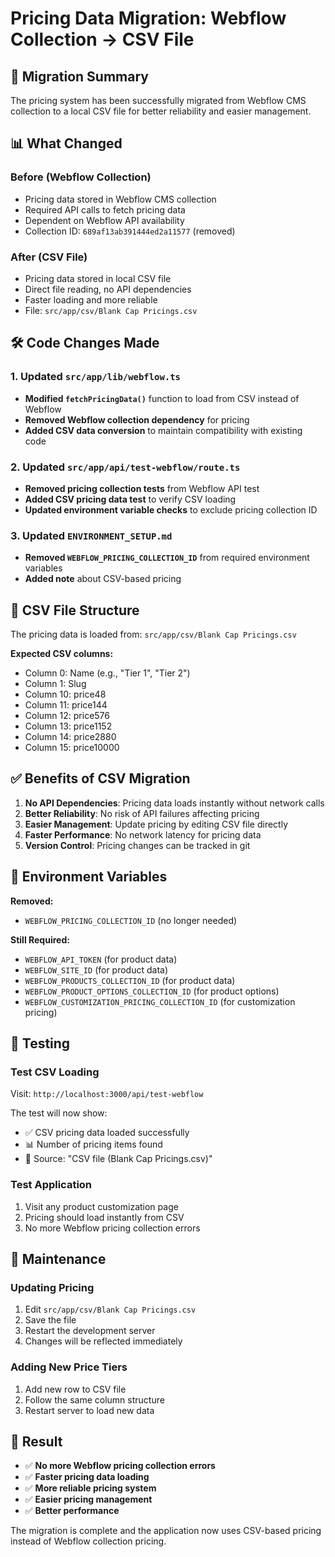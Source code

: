 # Pricing Data Migration: Webflow Collection → CSV File

## 🔄 **Migration Summary**

The pricing system has been successfully migrated from Webflow CMS collection to a local CSV file for better reliability and easier management.

## 📊 **What Changed**

### **Before (Webflow Collection)**
- Pricing data stored in Webflow CMS collection
- Required API calls to fetch pricing data
- Dependent on Webflow API availability
- Collection ID: `689af13ab391444ed2a11577` (removed)

### **After (CSV File)**
- Pricing data stored in local CSV file
- Direct file reading, no API dependencies
- Faster loading and more reliable
- File: `src/app/csv/Blank Cap Pricings.csv`

## 🛠️ **Code Changes Made**

### **1. Updated `src/app/lib/webflow.ts`**
- **Modified `fetchPricingData()`** function to load from CSV instead of Webflow
- **Removed Webflow collection dependency** for pricing
- **Added CSV data conversion** to maintain compatibility with existing code

### **2. Updated `src/app/api/test-webflow/route.ts`**
- **Removed pricing collection tests** from Webflow API test
- **Added CSV pricing data test** to verify CSV loading
- **Updated environment variable checks** to exclude pricing collection ID

### **3. Updated `ENVIRONMENT_SETUP.md`**
- **Removed `WEBFLOW_PRICING_COLLECTION_ID`** from required environment variables
- **Added note** about CSV-based pricing

## 📁 **CSV File Structure**

The pricing data is loaded from: `src/app/csv/Blank Cap Pricings.csv`

**Expected CSV columns:**
- Column 0: Name (e.g., "Tier 1", "Tier 2")
- Column 1: Slug
- Column 10: price48
- Column 11: price144
- Column 12: price576
- Column 13: price1152
- Column 14: price2880
- Column 15: price10000

## ✅ **Benefits of CSV Migration**

1. **No API Dependencies**: Pricing data loads instantly without network calls
2. **Better Reliability**: No risk of API failures affecting pricing
3. **Easier Management**: Update pricing by editing CSV file directly
4. **Faster Performance**: No network latency for pricing data
5. **Version Control**: Pricing changes can be tracked in git

## 🔧 **Environment Variables**

**Removed:**
- `WEBFLOW_PRICING_COLLECTION_ID` (no longer needed)

**Still Required:**
- `WEBFLOW_API_TOKEN` (for product data)
- `WEBFLOW_SITE_ID` (for product data)
- `WEBFLOW_PRODUCTS_COLLECTION_ID` (for product data)
- `WEBFLOW_PRODUCT_OPTIONS_COLLECTION_ID` (for product options)
- `WEBFLOW_CUSTOMIZATION_PRICING_COLLECTION_ID` (for customization pricing)

## 🧪 **Testing**

### **Test CSV Loading**
Visit: `http://localhost:3000/api/test-webflow`

The test will now show:
- ✅ CSV pricing data loaded successfully
- 📊 Number of pricing items found
- 📁 Source: "CSV file (Blank Cap Pricings.csv)"

### **Test Application**
1. Visit any product customization page
2. Pricing should load instantly from CSV
3. No more Webflow pricing collection errors

## 📝 **Maintenance**

### **Updating Pricing**
1. Edit `src/app/csv/Blank Cap Pricings.csv`
2. Save the file
3. Restart the development server
4. Changes will be reflected immediately

### **Adding New Price Tiers**
1. Add new row to CSV file
2. Follow the same column structure
3. Restart server to load new data

## 🎯 **Result**

- ✅ **No more Webflow pricing collection errors**
- ✅ **Faster pricing data loading**
- ✅ **More reliable pricing system**
- ✅ **Easier pricing management**
- ✅ **Better performance**

The migration is complete and the application now uses CSV-based pricing instead of Webflow collection pricing.
